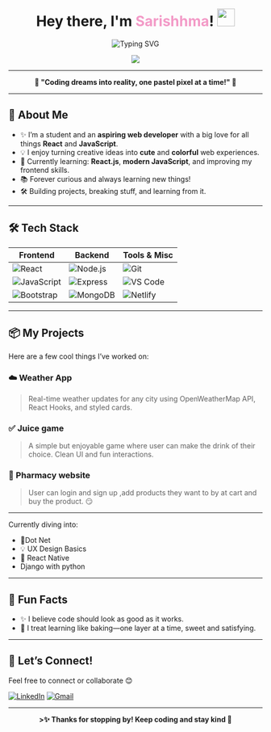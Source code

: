 
<!-- ✨🌸 Cute & Beautiful GitHub Profile README for Sarishhma 🌸✨ -->

<h1 align="center">
  Hey there, I'm <span style="color:#f39ac7;">Sarishhma</span>! <img src="https://media.giphy.com/media/hvRJCLFzcasrR4ia7z/giphy.gif" width="35">
</h1>

<p align="center">
  <img src="https://readme-typing-svg.demolab.com?font=Fira+Code&duration=2500&pause=600&color=F39AC7&vCenter=true&center=true&width=435&lines=Aspiring+Web+Developer;React+%26+JS+Enthusiast;Lifelong+Learner+%F0%9F%8C%9F;Let's+build+something+amazing!+%F0%9F%92%BB" alt="Typing SVG" />
</p>

<p align="center">
  <img src="https://img.shields.io/badge/-Sarishhma%20Zimba-f39ac7?style=for-the-badge&logo=smugmug&logoColor=white">
</p>

---

<p align="center"><b>🌸 "Coding dreams into reality, one pastel pixel at a time!" 🌸</b></p>

---

## 🌼 About Me

- ✨ I’m a student and an <b>aspiring web developer</b> with a big love for all things <b>React</b> and <b>JavaScript</b>.
- 💡 I enjoy turning creative ideas into <b>cute</b> and <b>colorful</b> web experiences.
- 🌱 Currently learning: **React.js**, **modern JavaScript**, and improving my frontend skills.
- 📚 Forever curious and always learning new things!
- 🛠️ Building projects, breaking stuff, and learning from it.

---
## 🛠️ Tech Stack

| Frontend | Backend | Tools & Misc |
|---------|---------|---------------|
| ![React](https://img.shields.io/badge/-React-61DAFB?logo=react&logoColor=fff) | ![Node.js](https://img.shields.io/badge/-Node.js-339933?logo=node.js&logoColor=fff) | ![Git](https://img.shields.io/badge/-Git-F05032?logo=git&logoColor=fff) |
| ![JavaScript](https://img.shields.io/badge/-JavaScript-F7DF1E?logo=javascript&logoColor=000) | ![Express](https://img.shields.io/badge/-Express-000?logo=express&logoColor=fff) | ![VS Code](https://img.shields.io/badge/-VS%20Code-007ACC?logo=visual-studio-code&logoColor=fff) |
| ![Bootstrap](https://img.shields.io/badge/-Bootstrap-7952B3?logo=bootstrap&logoColor=fff) | ![MongoDB](https://img.shields.io/badge/-MongoDB-47A248?logo=mongodb&logoColor=fff) | ![Netlify](https://img.shields.io/badge/-Netlify-00C7B7?logo=netlify&logoColor=fff) |


---
## 📦 My Projects

Here are a few cool things I’ve worked on:

### ☁️ Weather App
> Real-time weather updates for any city using OpenWeatherMap API, React Hooks, and styled cards.

### ✅ Juice game
> A simple but enjoyable game where user can make the drink of their choice. Clean UI and fun interactions.

### 💌 Pharmacy website
> User can login and sign up ,add products they want to by at cart and buy the product. 😏
---
Currently diving into:

- 🔧Dot Net
- 💡 UX Design Basics
- 📱 React Native
- Django with python

---

## 🌈 Fun Facts

- ✨ I believe code should look as good as it works.
- 🍰 I treat learning like baking—one layer at a time, sweet and satisfying.

---
## 🤝 Let’s Connect!

Feel free to connect or collaborate 😊

[![LinkedIn](https://img.shields.io/badge/-LinkedIn-0077B5?logo=linkedin&logoColor=white)](https://www.linkedin.com/in/sarishma-zimba-62508936a)
[![Gmail](https://img.shields.io/badge/-Email-D14836?logo=gmail&logoColor=white)](mailto:sarishma04@gmail.com)

---


<p align="center">
  <b>>✨ Thanks for stopping by! Keep coding and stay kind 🌸</b>
</p>







